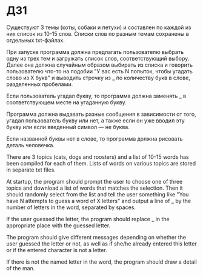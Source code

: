 # ДЗ1

Существуют 3 темы (коты, собаки и петухи) и составлен по каждой из них список из 10-15 слов. Списки слов по разным темам сохранены в отдельных txt-файлах.

При запуске программа должна предлагать пользователю выбрать одну из трех тем и загружать список слов, соответствующий выбору. Далее она должна случайным образом выбирать из списка и говорить пользователю что-то на подобии "У вас есть N попыток, чтобы угадать слово из X букв" и выводить строчку из _ по количеству букв в слове, разделенных пробелами.

Если пользователь угадал букву, то программа должна заменять _ в соответствующем месте на угаданную букву.

Программа должна выдавать разные сообщения в зависимости от того, угадал пользователь букву или нет, а также если он уже вводил эту букву или если введенный символ — не буква.

Если названной буквы нет в слове, то программа должна рисовать деталь человечка.



There are 3 topics (cats, dogs and roosters) and a list of 10-15 words has been compiled for each of them. Lists of words on various topics are stored in separate txt files.

At startup, the program should prompt the user to choose one of three topics and download a list of words that matches the selection. Then it should randomly select from the list and tell the user something like "You have N attempts to guess a word of X letters" and output a line of _ by the number of letters in the word, separated by spaces.

If the user guessed the letter, the program should replace _ in the appropriate place with the guessed letter.

The program should give different messages depending on whether the user guessed the letter or not, as well as if she/he already entered this letter or if the entered character is not a letter.

If there is not the named letter in the word, the program should draw a detail of the man.
